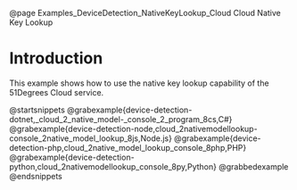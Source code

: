 @page Examples_DeviceDetection_NativeKeyLookup_Cloud Cloud Native Key Lookup

# Introduction

This example shows how to use the native key lookup capability of the 51Degrees Cloud service.

@startsnippets
@grabexample{device-detection-dotnet,_cloud_2_native_model-_console_2_program_8cs,C#}
@grabexample{device-detection-node,cloud_2nativemodellookup-console_2native_model_lookup_8js,Node.js}
@grabexample{device-detection-php,cloud_2native_model_lookup_console_8php,PHP}
@grabexample{device-detection-python,cloud_2nativemodellookup_console_8py,Python}
@grabbedexample
@endsnippets
